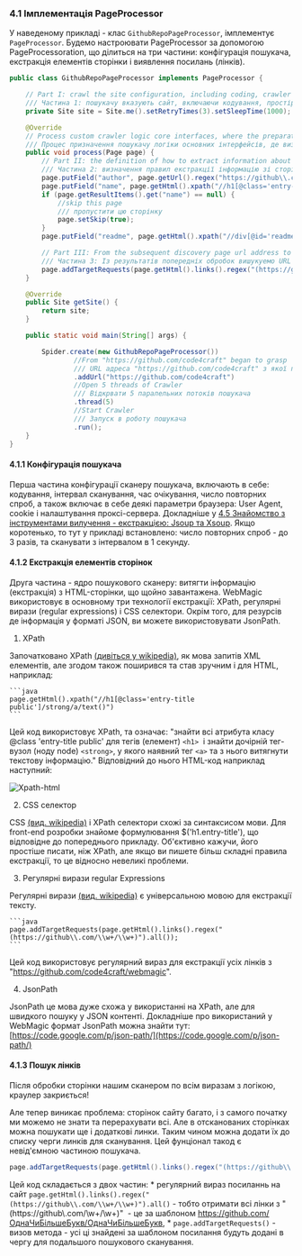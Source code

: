### 4.1 Імплементація PageProcessor

У наведеному прикладі - клас `GithubRepoPageProcessor`, імплементує `PageProcessor`.
 Будемо настроювати PageProcessor за допомогою PageProcessoration, що ділиться на три частини: конфігурація пошукача, екстракція елементів сторінки і виявлення посилань (лінків).

```java
public class GithubRepoPageProcessor implements PageProcessor {

    // Part I: crawl the site configuration, including coding, crawler space, retries, etc.
    /// Частина 1: пошукачу вказують сайт, включаючи кодування, простір для пошуку, повторні спроби і т.д.
    private Site site = Site.me().setRetryTimes(3).setSleepTime(1000);

    @Override
    // Process custom crawler logic core interfaces, where the preparation of extraction logic
    /// Процес призначення пошукачу логіки основних інтерфейсів, де визначаються правила екстракції даних
    public void process(Page page) {
        // Part II: the definition of how to extract information about the page, and preserved
        /// Частина 2: визначення правил екстракції інформацію зі сторінки і в якому полі классу зберігається
        page.putField("author", page.getUrl().regex("https://github\\.com/(\\w+)/.*").toString());
        page.putField("name", page.getHtml().xpath("//h1[@class='entry-title public']/strong/a/text()").toString());
        if (page.getResultItems().get("name") == null) {
            //skip this page
            /// пропустити цю сторінку
            page.setSkip(true);
        }
        page.putField("readme", page.getHtml().xpath("//div[@id='readme']/tidyText()"));

        // Part III: From the subsequent discovery page url address to crawler
        /// Частина 3: Із результатів попередніх обробок вишукуемо URL адреси інших сторінок для передачи пошукачеві на обробку
        page.addTargetRequests(page.getHtml().links().regex("(https://github\\.com/\\w+/\\w+)").all());
    }

    @Override
    public Site getSite() {
        return site;
    }

    public static void main(String[] args) {

        Spider.create(new GithubRepoPageProcessor())
                //From "https://github.com/code4craft" began to grasp
                /// URL адреса "https://github.com/code4craft" з якої починається пошук
                .addUrl("https://github.com/code4craft")
                //Open 5 threads of Crawler
                /// Відкрвати 5 паралельних потоків пошукача
                .thread(5)
                //Start Crawler
                /// Запуск в роботу пошукача
                .run();
    }
}
```

#### 4.1.1 Конфігурація пошукача

Перша частина конфігурації сканеру пошукача, включають в себе: кодування, інтервал сканування, час очікування, число повторних спроб, а також включає в себе деякі параметри браузера: User Agent, cookie і налаштування проксі-сервера. Докладніше у [4.5  Знайомство з інструментами вилучення - екстракцією: Jsoup та Xsoup](posts/ch4-basic-page-processor/xsoup.md). Якщо коротенько, то тут у прикладі встановлено: число повторних спроб - до 3 разів, та сканувати з інтервалом в 1 секунду.

#### 4.1.2 Екстракція елементів сторінок

Друга частина - ядро пошукового сканеру: витягти інформацію (екстракція) з HTML-сторінки, що щойно завантажена. WebMagic використовує в основному три технології екстракції: XPath, регулярні вирази (regular expressions) і CSS селектори. Окрім того, для резурсів де інформація у форматі JSON, ви можете використовувати JsonPath.

1. XPath

  Започатковано XPath [(дивіться у wikipedia)](https://uk.wikipedia.org/wiki/XPath), як мова запитів XML елементів, але згодом також поширився та став зручним і для HTML, наприклад:

	```java
	page.getHtml().xpath("//h1[@class='entry-title public']/strong/a/text()")
	```

  Цей код використовує XPath, та означає: "знайти всі атрибута класу @class 'entry-title public' для тегів (елемент) `<h1>`  і знайти дочірній тег-вузол (ноду node) `<strong>`, у якого наявний тег `<a>` та з нього витягнути текстову інформацію." Відповідний до нього HTML-код наприклад наступний:
  
  ![Xpath-html](http://webmagic.qiniudn.com/oscimages/104607_Aqq8_190591.png)

2. CSS селектор

  CSS [(вид. wikipedia)](https://uk.wikipedia.org/wiki/CSS#.D0.A1.D0.B5.D0.BB.D0.B5.D0.BA.D1.82.D0.BE.D1.80.D0.B8_.D1.82.D0.B0_.D0.9F.D1.81.D0.B5.D0.B2.D0.B4.D0.BE-.D0.BA.D0.BB.D0.B0.D1.81.D0.B8) і XPath селектори схожі за синтаксисом мови. Для front-end розробки знайоме формулювання $('h1.entry-title'), що відповідне до попереднього прикладу. Об'єктивно кажучи, його простіше писати, ніж XPath, але якщо ви пишете більш складні правила екстракції, то це відносно невеликі проблеми.

3. Регулярні вирази regular Expressions

  Регулярні вирази [(вид. wikipedia)](https://uk.wikipedia.org/wiki/%D0%A0%D0%B5%D0%B3%D1%83%D0%BB%D1%8F%D1%80%D0%BD%D0%B8%D0%B9_%D0%B2%D0%B8%D1%80%D0%B0%D0%B7) є універсальною мовою для екстракції тексту.

	```java
	page.addTargetRequests(page.getHtml().links().regex("(https://github\\.com/\\w+/\\w+)").all());
	```

  Цей код використовує регулярний вираз для екстракції усіх лінків з "https://github.com/code4craft/webmagic".

4. JsonPath

  JsonPath це мова дуже схожа у використанні на XPath, але для швидкого пошуку у JSON контенті. Докладніше про використаний у WebMagic формат JsonPath можна знайти тут: [https://code.google.com/p/json-path/](https://code.google.com/p/json-path/)

#### 4.1.3 Пошук лінків

Після обробки сторінки нашим сканером по всім виразам з логікою, краулер закриється!

Але тепер виникає проблема: сторінок сайту багато, і з самого початку ми можемо не знати та перерахувати всі.
 Але в отсканованих сторінках можна пошукати ще і додаткові линки. Таким чином можна додати їх до списку черги линків для сканування. Цей фунціонал такод є невід'ємною частиною пошукача.

```java
page.addTargetRequests(page.getHtml().links().regex("(https://github\\.com/\\w+/\\w+)").all());
```

Цей код складається з двох частин:
    * регулярний вираз посиланнь на сайт `page.getHtml().links().regex("(https://github\\.com/\\w+/\\w+)").all()` - тобто отримати всі лінки з "(https://github\\.com/\\w+/\\w+)"  - це  за шаблоном https://github.com/ОднаЧиБільшеБукв/ОднаЧиБільшеБукв,
    * `page.addTargetRequests()` - визов метода - усі ці знайдені за шаблоном посилання будуть додані в чергу для подальшого пошукового сканування.
